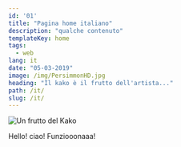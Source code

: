 ```yaml
---
id: '01'
title: "Pagina home italiano"
description: "qualche contenuto"
templateKey: home
tags:
  - web
lang: it
date: "05-03-2019"
image: /img/PersimmonHD.jpg
heading: "Il kako è il frutto dell'artista..."
path: /it/
slug: /it/
---
```


![Un frutto del Kako](https://upload.wikimedia.org/wikipedia/commons/c/c7/Persimmon.jpg)

Hello! ciao! Funziooonaaa!
